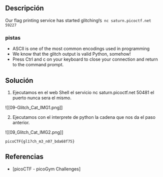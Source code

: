 ## Descripción 

Our flag printing service has started glitching!`$ nc saturn.picoctf.net 59227`

### pistas

- ASCII is one of the most common encodings used in programming
- We know that the glitch output is valid Python, somehow!
- Press Ctrl and c on your keyboard to close your connection and return to the command prompt.

## Solución

1. Ejecutamos en el web Shell el servicio nc saturn.picoctf.net 50481 el puerto nunca sera el mismo.

![[09-Glitch_Cat_IMG1.png]]

2. Ejecutamos con el interprete de python la cadena que nos da el paso anterior.

![[09_Glitch_Cat_IMG2.png]]

```
picoCTF{gl17ch_m3_n07_bda68f75}
```

## Referencias

- [picoCTF - picoGym Challenges]